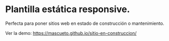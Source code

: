 # Plantilla estática responsive.

Perfecta para poner sitios web en estado de construcción o mantenimiento.

Ver la demo: https://mascueto.github.io/sitio-en-construccion/
